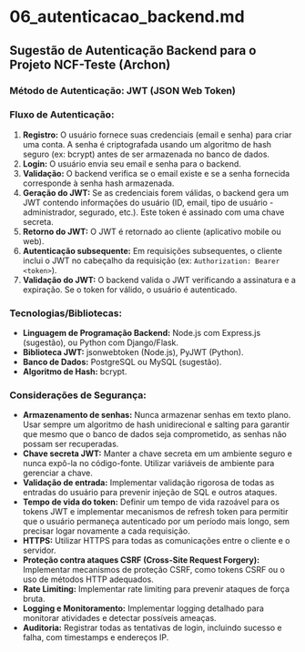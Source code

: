 # 06_autenticacao_backend.md

## Sugestão de Autenticação Backend para o Projeto NCF-Teste (Archon)

### Método de Autenticação: JWT (JSON Web Token)

### Fluxo de Autenticação:

1. **Registro:** O usuário fornece suas credenciais (email e senha) para criar uma conta. A senha é criptografada usando um algoritmo de hash seguro (ex: bcrypt) antes de ser armazenada no banco de dados.
2. **Login:** O usuário envia seu email e senha para o backend.
3. **Validação:** O backend verifica se o email existe e se a senha fornecida corresponde à senha hash armazenada.
4. **Geração do JWT:** Se as credenciais forem válidas, o backend gera um JWT contendo informações do usuário (ID, email, tipo de usuário - administrador, segurado, etc.).  Este token é assinado com uma chave secreta.
5. **Retorno do JWT:** O JWT é retornado ao cliente (aplicativo mobile ou web).
6. **Autenticação subsequente:** Em requisições subsequentes, o cliente inclui o JWT no cabeçalho da requisição (ex: `Authorization: Bearer <token>`).
7. **Validação do JWT:** O backend valida o JWT verificando a assinatura e a expiração. Se o token for válido, o usuário é autenticado.


### Tecnologias/Bibliotecas:

* **Linguagem de Programação Backend:**  Node.js com Express.js (sugestão), ou Python com Django/Flask.
* **Biblioteca JWT:** jsonwebtoken (Node.js), PyJWT (Python).
* **Banco de Dados:** PostgreSQL ou MySQL (sugestão).
* **Algoritmo de Hash:** bcrypt.


### Considerações de Segurança:

* **Armazenamento de senhas:** Nunca armazenar senhas em texto plano. Usar sempre um algoritmo de hash unidirecional e salting para garantir que mesmo que o banco de dados seja comprometido, as senhas não possam ser recuperadas.
* **Chave secreta JWT:** Manter a chave secreta em um ambiente seguro e nunca expô-la no código-fonte.  Utilizar variáveis de ambiente para gerenciar a chave.
* **Validação de entrada:** Implementar validação rigorosa de todas as entradas do usuário para prevenir injeção de SQL e outros ataques.
* **Tempo de vida do token:** Definir um tempo de vida razoável para os tokens JWT e implementar mecanismos de refresh token para permitir que o usuário permaneça autenticado por um período mais longo, sem precisar logar novamente a cada requisição.
* **HTTPS:** Utilizar HTTPS para todas as comunicações entre o cliente e o servidor.
* **Proteção contra ataques CSRF (Cross-Site Request Forgery):** Implementar mecanismos de proteção CSRF, como tokens CSRF ou o uso de métodos HTTP adequados.
* **Rate Limiting:** Implementar rate limiting para prevenir ataques de força bruta.
* **Logging e Monitoramento:** Implementar logging detalhado para monitorar atividades e detectar possíveis ameaças.
* **Auditoria:** Registrar todas as tentativas de login, incluindo sucesso e falha, com timestamps e endereços IP.


